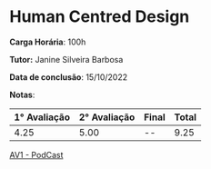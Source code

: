 # Human Centred Design

**Carga Horária**: 100h

**Tutor:** Janine Silveira Barbosa

**Data de conclusão**: 15/10/2022

**Notas**:

| 1° Avaliação | 2° Avaliação | Final | Total |
| ------------ | ------------ | :---- | ----- |
| 4.25         | 5.00         | --    | 9.25  |

[AV1 - PodCast](https://github.com/marcelofox4/faculdade-ads/tree/main/2-periodo/human-centred-design/av1-atividade-contextualizada)
